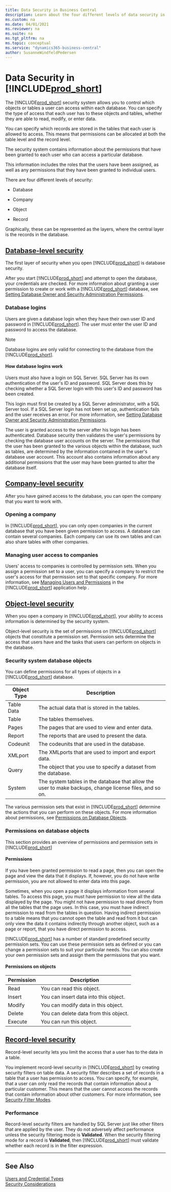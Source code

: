 ```yaml
---
title: Data Security in Business Central
description: Learn about the four different levels of data security in Business Central. Also learn how you control access to data. 
ms.custom: na
ms.date: 04/01/2021
ms.reviewer: na
ms.suite: na
ms.tgt_pltfrm: na
ms.topic: conceptual
ms.service: "dynamics365-business-central"
author: SusanneWindfeldPedersen
---
```

# Data Security in [!INCLUDE[prod_short](../developer/includes/prod_short.md)]

The [!INCLUDE[prod_short](../developer/includes/prod_short.md)] security system allows you to control which objects or tables a user can access within each database. You can specify the type of access that each user has to these objects and tables, whether they are able to read, modify, or enter data.  

You can specify which records are stored in the tables that each user is allowed to access. This means that permissions can be allocated at both the table level and the record level.  
  
The security system contains information about the permissions that have been granted to each user who can access a particular database.  
  
This information includes the roles that the users have been assigned, as well as any permissions that they have been granted to individual users.  
  
There are four different levels of security:  
  
- Database  
  
- Company  
  
- Object  
  
- Record  
  
Graphically, these can be represented as the layers, where the central layer is the records in the database.  

## [Database-level security](#tab/database-level)

The first layer of security when you open [!INCLUDE[prod_short](../developer/includes/prod_short.md)] is database security.  

After you start [!INCLUDE[prod_short](../developer/includes/prod_short.md)] and attempt to open the database, your credentials are checked.  For more information about granting a user permission to create or work with a [!INCLUDE[prod_short](../developer/includes/prod_short.md)] database, see [Setting Database Owner and Security Administration Permissions](Setting-Database-Owner-and-Security-Administration-Permissions.md).  

### Database logins

Users are given a database login when they have their own user ID and password in [!INCLUDE[prod_short](../developer/includes/prod_short.md)]. The user must enter the user ID and password to access the database.  
  
> [!NOTE]  
> Database logins are only valid for connecting to the database from the [!INCLUDE[prod_short](../developer/includes/prod_short.md)].  
  
#### How database logins work
  
 Users must also have a login on SQL Server. SQL Server has its own authentication of the user's ID and password. SQL Server does this by checking whether a SQL Server login with this user's ID and password has been created.  
  
 This login must first be created by a SQL Server administrator, with a SQL Server tool. If a SQL Server login has not been set up, authentication fails and the user receives an error. For more information, see [Setting Database Owner and Security Administration Permissions](Setting-Database-Owner-and-Security-Administration-Permissions.md).  
  
 The user is granted access to the server after his login has been authenticated. Database security then validates the user's permissions by checking the database user accounts on the server. The permissions that the user has been granted to the various objects within the database, such as tables, are determined by the information contained in the user's database user account. This account also contains information about any additional permissions that the user may have been granted to alter the database itself.

## [Company-level security](#tab/company-level)

After you have gained access to the database, you can open the company that you want to work with.  

### Opening a company
  
In [!INCLUDE[prod_short](../developer/includes/prod_short.md)], you can only open companies in the current database that you have been given permission to access. A database can contain several companies. Each company can use its own tables and can also share tables with other companies.  

### Managing user access to companies
  
Users' access to companies is controlled by permission sets. When you assign a permission set to a user, you can specify a company to restrict the user's access for that permission set to that specific company. For more information, see [Managing Users and Permissions](/dynamics365/business-central/ui-how-users-permissions) in the [!INCLUDE[prod_short](../developer/includes/prod_short.md)] application help .

## [Object-level security](#tab/object-level)

When you open a company in [!INCLUDE[prod_short](../developer/includes/prod_short.md)], your ability to access information is determined by the security system.  
  
Object-level security is the set of permissions on [!INCLUDE[prod_short](../developer/includes/prod_short.md)] objects that constitute a permission set. Permission sets determine the access that users have and the tasks that users can perform on objects in the database.  
  
### Security system database objects
  
 You can define permissions for all types of objects in a [!INCLUDE[prod_short](../developer/includes/prod_short.md)] database.  
  
|Object Type|Description|  
|-----------------|-----------------|  
|Table Data|The actual data that is stored in the tables.|  
|Table|The tables themselves.|  
|Pages|The pages that are used to view and enter data.|  
|Report|The reports that are used to present the data.|  
|Codeunit|The codeunits that are used in the database.|  
|XMLport|The XMLports that are used to import and export data.|  
|Query|The object that you use to specify a dataset from the database.|  
|System|The system tables in the database that allow the user to make backups, change license files, and so on.|  
  
The various permission sets that exist in [!INCLUDE[prod_short](../developer/includes/prod_short.md)] determine the actions that you can perform on these objects. For more information about permissions, see [Permissions on Database Objects](../developer/devenv-permissions-on-database-objects.md).

### Permissions on database objects

This section provides an overview of permissions and permission sets in [!INCLUDE[prod_short](../developer/includes/prod_short.md)]  
  
#### Permissions

 If you have been granted permission to read a page, then you can open the page and view the data that it displays. If, however, you do not have write permission, you are not allowed to enter data into this page.  
  
 Sometimes, when you open a page it displays information from several tables. To access this page, you must have permission to view all the data displayed by the page. You might not have permission to read directly from all the tables that the page uses. In this case, you must have indirect permission to read from the tables in question. Having indirect permission to a table means that you cannot open the table and read from it but can only view the data it contains indirectly through another object, such as a page or report, that you have direct permission to access.  
  
 [!INCLUDE[prod_short](../developer/includes/prod_short.md)] has a number of standard predefined security permission sets. You can use these permission sets as defined or you can change a permission sets to suit your particular needs. You can also create your own permission sets and assign them the permissions that you want.  
  
#### Permissions on objects  
  
|Permission|Description|  
|----------------|-----------------|  
|Read|You can read this object.|  
|Insert|You can insert data into this object.|  
|Modify|You can modify data in this object.|  
|Delete|You can delete data from this object.|  
|Execute|You can run this object.|

## [Record-level security](#tab/record-level)

Record-level security lets you limit the access that a user has to the data in a table.  
  
You implement record-level security in [!INCLUDE[prod_short](../developer/includes/prod_short.md)] by creating security filters on table data. A security filter describes a set of records in a table that a user has permission to access. You can specify, for example, that a user can only read the records that contain information about a particular customer. This means that the user cannot access the records that contain information about other customers. For more information, see [Security Filter Modes](Security-Filters.md). 
  
### Performance
  
Record-level security filters are handled by SQL Server just like other filters that are applied by the user. They do not adversely affect performance unless the security filtering mode is **Validated**. When the security filtering mode for a record is **Validated**, then [!INCLUDE[prod_short](../developer/includes/prod_short.md)] must validate whether each record is in the filter expression.  

---

## See Also  

[Users and Credential Types](../administration/users-credential-types.md)  
[Security Considerations](Security-Considerations.md)  

